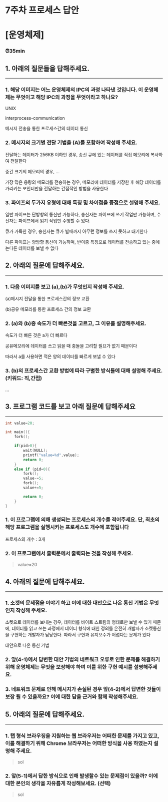 # 7주차 프로세스 답안

# [운영체제]

### ⏰35min

## 1. 아래의 질문들을 답해주세요.

---

### 1. 해당 이미지는 어느 운영체제의 IPC의 과정 나타낸 것입니다. 이 운영체제는 무엇이고 해당 IPC의 과정을 무엇이라고 하나요?

UNIX

interprocess-communication

메시지 전송을 통한 프로세스간의 데이터 통신

### 2. 메시지의 크기별 전달 기법을 (A)를 포함하여 작성해 주세요.

전달하는 데이터가 256KB 이하인 경우, 송신 큐에 있는 데이터를 직접 메모리에 복사하여 전달한다

중간 크기의 메모리의 경우, …

가장 많은 용량의 메모리를 전송하는 경우, 메모리에 데이터를 저장한 후 해당 데이터를 가리키는 포인터만을 전달하는 간접적인 방법을 사용한다

### 3. 파이프의 두가지 유형에 대해 특징 및 차이점을 중점으로 설명해 주세요.

일반 파이프는 단방향의 통신만 가능하다, 송신자는 파이프에 쓰기 작업만 가능하며, 수신자는 파이프에서 읽기 작업만 수행할 수 있다.

큐가 가득찬 경우, 송신자는 큐가 빌때까지 아무런 정보를 쓰지 못하고 대기한다

다른 파이프는 양방향 통신이 가능하며, 반이중 특징으로 데이터를 전송하고 있는 중에는다른 데이터를 보낼 수 없다

## 2. 아래의 질문에 답해주세요.

---


### 1. 다음 이미지를 보고 (a),(b)가 무엇인지 작성해 주세요.

(a)메시지 전달을 통한 프로세스간의 정보 교환

(b)공유 메모리를 통한 프로세스 간의 정보 교환

### 2. (a)와 (b)중 속도가 더 빠른것을 고르고, 그 이유를 설명해주세요.

속도가 더 빠른 것은 a가 더 빠르다

공유메모리에 데이터를 쓰고 읽을 때 충돌을 고려할 필요가 없기 때문이다

따라서 a를 사용하면 적은 양의 데이터를 빠르게 보낼 수 있다

### 3. (b)의 프로세스간 교환 방법에 따라 구별한 방식들에 대해 설명해 주세요. (키워드: 직,간접)

…

## 3. 프로그램 코드를 보고 아래 질문에 답해주세요

---

```c
int value=20;

int main(){
	fork();

	if(pid>0){
		wait(NULL);
		printf("value=%d",value);
		return 0;
	}
	else if (pid=0){
		fork();
		value-=5;
		fork();
		value+=5;

		return 0;
	}
}

```

### 1. 이 프로그램에 의해 생성되는 프로세스의 개수를 적어주세요. 단, 최초의 해당 프로그램을 실행시키는 프로세스도 개수에 포함됩니다

프로세스의 개수 : 3개

### 2. 이 프로그램에서 출력문에서 출력되는 것을 작성해 주세요.

> value=20
> 

## 4. 아래의 질문에 답해주세요.

---

### 1. 소켓의 문제점을 이야기 하고 이에 대한 대안으로 나온 통신 기법은 무엇인지 작성해 주세요.

소켓으로 데이터를 보내는 경우, 데이터를 바이트 스트림의 형태로만 보낼 수 있기 때문에, 데이터를 읽고 쓰는 과정에서 데이터 형식에 대한 정의를 온전히 개발자가 소켓통신을 구현하는 개발자가 담당한다. 따라서 구현과 유지보수가 어렵다는 문제가 있다

대안으로 나온 통신 기법 

### 2. 앞(4-1)에서 답변한 대안 기법의 네트워크 오류로 인한 문제를 해결하기 위해 운영체제는 무엇을 보장해야 하며 이를 위한 구현 예시를 설명해주세요.

### 3. 네트워크 문제로 인해 메시지가 손실된 경우 앞(4-2)에서 답변한 것들이 보장 될 수 있을까요? 이에 대한 답을 근거와 함께 작성해주세요.

## 5. 아래의 질문에 답해주세요.

---

### 1. 탭 형식 브라우징을 지원하는 웹 브라우저는 어떠한 문제를 가지고 있고, 이를 해결하기 위해 Chrome 브라우저는 어떠한 방식을 사용 하였는지 설명해 주세요.

> sol
> 

### 2. 앞(5-1)에서 답한 방식으로 인해 발생할수 있는 문제점이 있을까? 이에 대한 본인의 생각을 자유롭게 작성해보세요. (선택)

> sol
>
